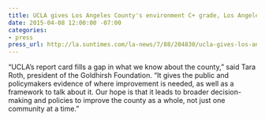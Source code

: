 ```yaml
---
title: UCLA gives Los Angeles County's environment C+ grade, Los Angeles Sun Times
date: 2015-04-08 12:00:00 -07:00
categories:
- press
press_url: http://la.suntimes.com/la-news/7/88/204830/ucla-gives-los-angeles-countys-environment-c-grade/
---
```


“UCLA’s report card fills a gap in what we know about the county,” said Tara Roth, president of the Goldhirsh Foundation. “It gives the public and policymakers evidence of where improvement is needed, as well as a framework to talk about it. Our hope is that it leads to broader decision-making and policies to improve the county as a whole, not just one community at a time.”
